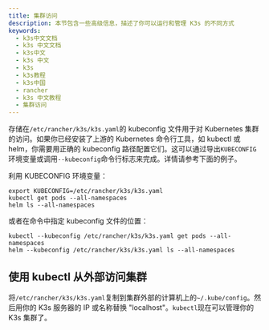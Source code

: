 ```yaml
---
title: 集群访问
description: 本节包含一些高级信息，描述了你可以运行和管理 K3s 的不同方式
keywords:
  - k3s中文文档
  - k3s 中文文档
  - k3s中文
  - k3s 中文
  - k3s
  - k3s教程
  - k3s中国
  - rancher
  - k3s 中文教程
  - 集群访问
---
```


存储在`/etc/rancher/k3s/k3s.yaml`的 kubeconfig 文件用于对 Kubernetes 集群的访问。如果你已经安装了上游的 Kubernetes 命令行工具，如 kubectl 或 helm，你需要用正确的 kubeconfig 路径配置它们。这可以通过导出`KUBECONFIG`环境变量或调用`--kubeconfig`命令行标志来完成。详情请参考下面的例子。

利用 KUBECONFIG 环境变量：

```
export KUBECONFIG=/etc/rancher/k3s/k3s.yaml
kubectl get pods --all-namespaces
helm ls --all-namespaces
```

或者在命令中指定 kubeconfig 文件的位置：

```
kubectl --kubeconfig /etc/rancher/k3s/k3s.yaml get pods --all-namespaces
helm --kubeconfig /etc/rancher/k3s/k3s.yaml ls --all-namespaces
```

## 使用 kubectl 从外部访问集群

将`/etc/rancher/k3s/k3s.yaml`复制到集群外部的计算机上的`~/.kube/config`。然后用你的 K3s 服务器的 IP 或名称替换 "localhost"。`kubectl`现在可以管理你的 K3s 集群了。
